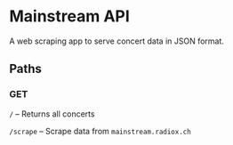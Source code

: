 # Mainstream API

A web scraping app to serve concert data in JSON format.

## Paths

### GET
  `/` – Returns all concerts

  `/scrape` – Scrape data from `mainstream.radiox.ch`
